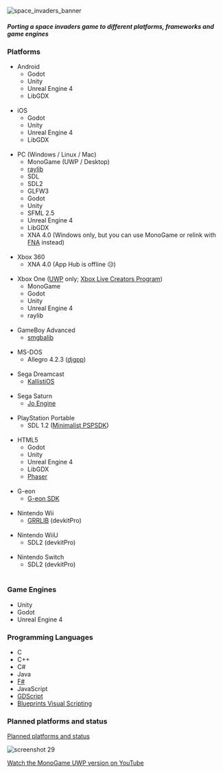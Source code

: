 ![space_invaders_banner](https://user-images.githubusercontent.com/1466920/54886277-a9087a00-4e86-11e9-84b6-07ff961d3888.png)
##### Porting a space invaders game to different platforms, frameworks and game engines

### Platforms
- Android
  - Godot
  - Unity
  - Unreal Engine 4
  - LibGDX
  <br/>
- iOS
  - Godot
  - Unity
  - Unreal Engine 4
  - LibGDX
  <br/>
- PC (Windows / Linux / Mac)
  - MonoGame (UWP / Desktop)
  - [raylib](https://www.raylib.com/)
  - SDL
  - SDL2
  - GLFW3
  - Godot
  - Unity
  - SFML 2.5
  - Unreal Engine 4
  - LibGDX
  - XNA 4.0 (Windows only, but you can use MonoGame or relink with [FNA](https://fna-xna.github.io/) instead)
  <br/>
- Xbox 360
    - XNA 4.0 (App Hub is offline 😥)
  <br/>
- Xbox One ([UWP](https://docs.microsoft.com/en-us/windows/uwp/design/basics/design-and-ui-intro) only; [Xbox Live Creators Program](https://docs.microsoft.com/en-gb/gaming/xbox-live/get-started-with-creators/get-started-with-xbox-live-creators))
  - MonoGame
  - Godot
  - Unity
  - Unreal Engine 4
  - raylib
  <br/>
- GameBoy Advanced
    - [smgbalib](http://sebastianmihai.com/main.php?t=40&n=Gameboy-Advance-development-smgbalib-library)
  <br/>
- MS-DOS
    - Allegro 4.2.3 ([djgpp](http://www.delorie.com/djgpp/))
  <br/>
- Sega Dreamcast
    - [KallistiOS](https://segaretro.org/KallistiOS)
  <br/>
- Sega Saturn
    - [Jo Engine](https://jo-engine.org/)
  <br/>
- PlayStation Portable
    - SDL 1.2 ([Minimalist PSPSDK](https://sourceforge.net/projects/minpspw/))
  <br/>
- HTML5
  - Godot
  - Unity
  - Unreal Engine 4
  - LibGDX
  - [Phaser](http://phaser.io/)
  <br/> 
- G-eon
  - [G-eon SDK](https://github.com/G-eon/g-eon-wiki/wiki)
  <br/> 
- Nintendo Wii
  - [GRRLIB](https://github.com/GRRLIB/GRRLIB) (devkitPro)
  <br/> 
- Nintendo WiiU
  - SDL2 (devkitPro)
  <br/> 
- Nintendo Switch
  - SDL2 (devkitPro)
  <br/> 
### Game Engines
- Unity
- Godot
- Unreal Engine 4
  <br/> 
### Programming Languages
- C
- C++
- C#
- Java
- [F#](https://en.wikipedia.org/wiki/F_Sharp_(programming_language))
- JavaScript
- [GDScript](https://docs.godotengine.org/en/3.1/getting_started/scripting/gdscript/gdscript_basics.html#doc-gdscript)
- [Blueprints Visual Scripting](https://docs.unrealengine.com/en-us/Engine/Blueprints)
### Planned platforms and status
[Planned platforms and status](https://github.com/Memorix101/space_invaders_project/blob/master/docs/PLATFORMS.md)

![screenshot 29](https://cloud.githubusercontent.com/assets/1466920/20732319/754e4344-b68e-11e6-9b74-653128c85ec8.png)

[Watch the MonoGame UWP version on YouTube](https://www.youtube.com/watch?v=cywd2-lcHms&feature=youtu.be)
